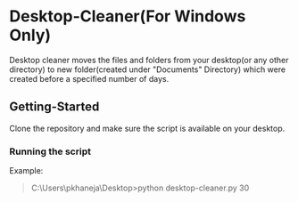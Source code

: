 # Desktop-Cleaner(For Windows Only)


Desktop cleaner moves the files and folders from your desktop(or any other directory) to new folder(created under "Documents" Directory) which were created before a specified number of days.

## Getting-Started

Clone the repository and make sure the script is available on your desktop.

### Running the script
Example: 
> C:\Users\pkhaneja\Desktop>python desktop-cleaner.py 30<br/>
